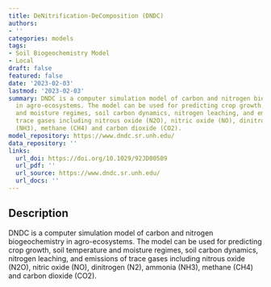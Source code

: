 ```yaml
---
title: DeNitrification-DeComposition (DNDC)
authors:
- ''
categories: models
tags:
- Soil Biogeochemistry Model
- Local
draft: false
featured: false
date: '2023-02-03'
lastmod: '2023-02-03'
summary: DNDC is a computer simulation model of carbon and nitrogen biogeochemistry
  in agro-ecosystems. The model can be used for predicting crop growth, soil temperature
  and moisture regimes, soil carbon dynamics, nitrogen leaching, and emissions of
  trace gases including nitrous oxide (N2O), nitric oxide (NO), dinitrogen (N2), ammonia
  (NH3), methane (CH4) and carbon dioxide (CO2).
model_repository: https://www.dndc.sr.unh.edu/
data_repository: ''
links:
  url_doi: https://doi.org/10.1029/92JD00509
  url_pdf: ''
  url_source: https://www.dndc.sr.unh.edu/
  url_docs: ''
---
```


## Description

DNDC is a computer simulation model of carbon and nitrogen biogeochemistry in agro-ecosystems. The model can be used for predicting crop growth, soil temperature and moisture regimes, soil carbon dynamics, nitrogen leaching, and emissions of trace gases including nitrous oxide (N2O), nitric oxide (NO), dinitrogen (N2), ammonia (NH3), methane (CH4) and carbon dioxide (CO2).

